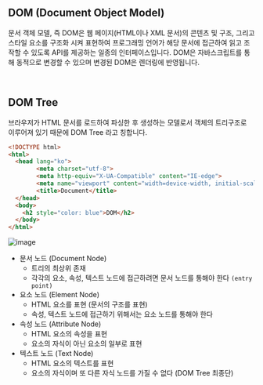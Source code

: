 ## DOM (Document Object Model)

문서 객체 모델, 즉 DOM은 웹 페이지(HTML이나 XML 문서)의 콘텐츠 및 구조, 그리고 스타일 요소를 구조화 시켜 표현하여 프로그래밍 언어가 해당 문서에 접근하여 읽고 조작할 수 있도록 API를 제공하는 일종의 인터페이스입니다. DOM은 자바스크립트를 통해 동적으로 변경할 수 있으며 변경된 DOM은 렌더링에 반영됩니다.

<br /> 

## DOM Tree

브라우저가 HTML 문서를 로드하여 파싱한 후 생성하는 모델로서 객체의 트리구조로 이루어져 있기 때문에 DOM Tree 라고 칭합니다.

```html
<!DOCTYPE html>
<html>
  <head lang="ko">
		<meta charset="utf-8">
		<meta http-equiv="X-UA-Compatible" content="IE-edge">
		<meta name="viewport" content="width=device-width, initial-scale=1.0">
		<title>Document</title>
  </head>
  <body>
    <h2 style="color: blue">DOM</h2>
  </body>
</html>
```

![image](https://github.com/CS-TeamStudy/CS_Study_for_Interview/assets/116873887/1cbf0f42-292f-4448-b4e7-42f10d5b3776)


- 문서 노드 (Document Node)
    - 트리의 최상위 존재
    - 각각의 요소, 속성, 텍스트 노드에 접근하려면 문서 노드를 통해야 한다 `(entry point)`
- 요소 노드 (Element Node)
    - HTML 요소를 표현 (문서의 구조를 표현)
    - 속성, 텍스트 노드에 접근하기 위해서는 요소 노드를 통해야 한다
- 속성 노드 (Attribute Node)
    - HTML 요소의 속성을 표현
    - 요소의 자식이 아닌 요소의 일부로 표현
- 텍스트 노드 (Text Node)
    - HTML 요소의 텍스트를 표현
    - 요소의 자식이며 또 다른 자식 노드를 가질 수 없다 (DOM Tree 최종단)
